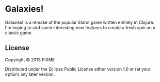 # Galaxies!

Galaxies! is a remake of the popular Stars! game written entirely in Clojure.  I'm hoping to add some interesting new features to create a fresh spin on a classic game. 

## License

Copyright © 2013 FIXME

Distributed under the Eclipse Public License either version 1.0 or (at
your option) any later version.
